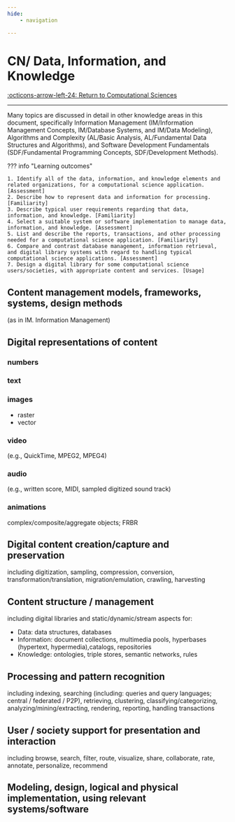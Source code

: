 ```yaml
---
hide:
    - navigation 

---
```

# CN/ Data, Information, and Knowledge

[:octicons-arrow-left-24: Return to Computational Sciences](/Knowledge-Notebook/Computational-Sciences/)

---

Many topics are discussed in detail in other knowledge areas in this document, specifically Information Management (IM/Information Management Concepts, IM/Database Systems, and IM/Data Modeling), Algorithms and Complexity (AL/Basic Analysis, AL/Fundamental Data Structures and Algorithms), and Software Development Fundamentals (SDF/Fundamental Programming Concepts, SDF/Development Methods).

??? info "Learning outcomes"

    1. Identify all of the data, information, and knowledge elements and related organizations, for a computational science application. [Assessment]
    2. Describe how to represent data and information for processing. [Familiarity]
    3. Describe typical user requirements regarding that data, information, and knowledge. [Familiarity]
    4. Select a suitable system or software implementation to manage data, information, and knowledge. [Assessment]
    5. List and describe the reports, transactions, and other processing needed for a computational science application. [Familiarity]
    6. Compare and contrast database management, information retrieval, and digital library systems with regard to handling typical computational science applications. [Assessment]
    7. Design a digital library for some computational science users/societies, with appropriate content and services. [Usage]

## Content management models, frameworks, systems, design methods 

(as in IM. Information Management)

## Digital representations of content

### numbers

### text

### images

- raster
- vector

### video

(e.g., QuickTime, MPEG2, MPEG4)

### audio

(e.g., written score, MIDI, sampled digitized sound track)

### animations

complex/composite/aggregate objects; FRBR

## Digital content creation/capture and preservation

including digitization, sampling, compression, conversion, transformation/translation, migration/emulation, crawling, harvesting

## Content structure / management

including digital libraries and static/dynamic/stream aspects for:

- Data: data structures, databases
- Information: document collections, multimedia pools, hyperbases (hypertext, hypermedia),catalogs, repositories
- Knowledge: ontologies, triple stores, semantic networks, rules

## Processing and pattern recognition

including indexing, searching (including: queries and query languages; central / federated / P2P), retrieving, clustering, classifying/categorizing, analyzing/mining/extracting, rendering, reporting, handling transactions

## User / society support for presentation and interaction

including browse, search, filter, route, visualize, share, collaborate, rate, annotate, personalize, recommend

## Modeling, design, logical and physical implementation, using relevant systems/software
